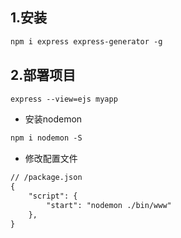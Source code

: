 ## 1.安装

```markdown
npm i express express-generator -g
```

## 2.部署项目

```markdown
express --view=ejs myapp
```

- 安装nodemon

```markdown
npm i nodemon -S
```

- 修改配置文件

```markdown
// /package.json
{
	"script": {
		"start": "nodemon ./bin/www"
	},
}
```

